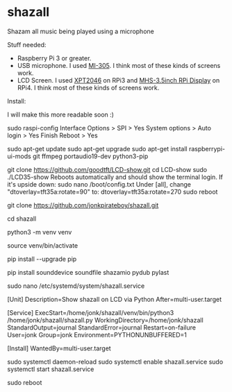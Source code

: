 # shazall
Shazam all music being played using a microphone

Stuff needed:
* Raspberry Pi 3 or greater.
* USB microphone. I used [MI-305](https://www.amazon.eg/-/en/MI-305-Mini-USB-Microphone-Black/dp/B0994PFKDD). I think most of these kinds of screens work.
* LCD Screen. I used [XPT2046](https://www.amazon.com/Resistive-compatible-Raspberry-Pi-Raspbian/dp/B00OZQS5NY) on RPi3 and [MHS-3.5inch RPi Display](https://www.lcdwiki.com/MHS-3.5inch_RPi_Display) on RPi4. I think most of these kinds of screens work.

Install:

I will make this more readable soon :)

sudo raspi-config
Interface Options > SPI > Yes
System options > Auto login > Yes
Finish
Reboot > Yes

sudo apt-get update
sudo apt-get upgrade
sudo apt-get install raspberrypi-ui-mods git ffmpeg portaudio19-dev python3-pip

git clone https://github.com/goodtft/LCD-show.git
cd LCD-show
sudo ./LCD35-show
Reboots automatically and should show the terminal login. If it's upside down:
sudo nano /boot/config.txt
Under [all], change "dtoverlay=tft35a:rotate=90" to:
dtoverlay=tft35a:rotate=270
sudo reboot

git clone https://github.com/jonkpirateboy/shazall.git

cd shazall

python3 -m venv venv

source venv/bin/activate

pip install --upgrade pip

pip install sounddevice soundfile shazamio pydub pylast

sudo nano /etc/systemd/system/shazall.service

[Unit]
Description=Show shazall on LCD via Python
After=multi-user.target

[Service]
ExecStart=/home/jonk/shazall/venv/bin/python3 /home/jonk/shazall/shazall.py
WorkingDirectory=/home/jonk/shazall
StandardOutput=journal
StandardError=journal
Restart=on-failure
User=jonk
Group=jonk
Environment=PYTHONUNBUFFERED=1

[Install]
WantedBy=multi-user.target

sudo systemctl daemon-reload
sudo systemctl enable shazall.service
sudo systemctl start shazall.service

sudo reboot